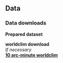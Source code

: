 ## Data
### Data downloads

**Prepared dataset**<br>


**worldclim download**<br>
*If necessary*<br>
[**10 arc-minute worldclim**](worldclim.md)